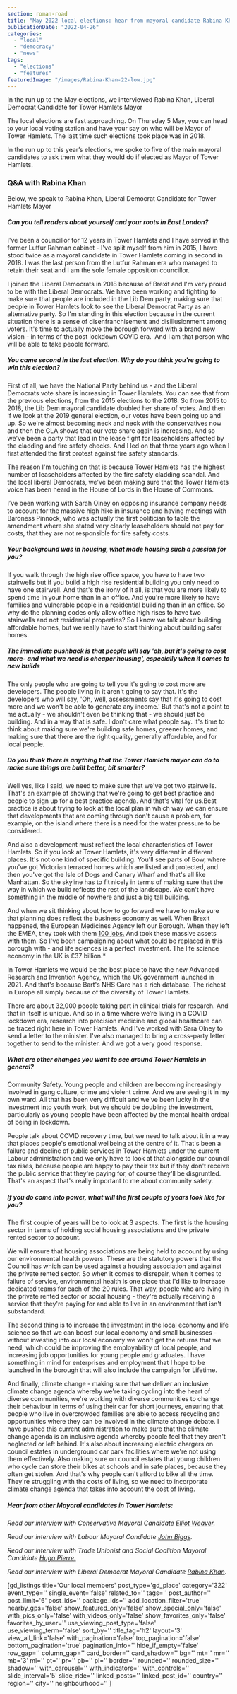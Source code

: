 ```yaml
---
section: roman-road
title: "May 2022 local elections: hear from mayoral candidate Rabina Khan"
publicationDate: "2022-04-26"
categories: 
  - "local"
  - "democracy"
  - "news"
tags: 
  - "elections"
  - "features"
featuredImage: "/images/Rabina-Khan-22-low.jpg"
---
```


In the run up to the May elections, we interviewed Rabina Khan, Liberal Democrat Candidate for Tower Hamlets Mayor

The local elections are fast approaching. On Thursday 5 May, you can head to your local voting station and have your say on who will be Mayor of Tower Hamlets. The last time such elections took place was in 2018.

In the run up to this year’s elections, we spoke to five of the main mayoral candidates to ask them what they would do if elected as Mayor of Tower Hamlets. 

### Q&A with Rabina Khan

Below, we speak to Rabina Khan, Liberal Democrat Candidate for Tower Hamlets Mayor

##### Can you tell readers about yourself and your roots in East London?

I've been a councillor for 12 years in Tower Hamlets and I have served in the former Lutfur Rahman cabinet - I've split myself from him in 2015, I have stood twice as a mayoral candidate in Tower Hamlets coming in second in 2018. I was the last person from the Lutfur Rahman era who managed to retain their seat and I am the sole female opposition councillor. 

I joined the Liberal Democrats in 2018 because of Brexit and I'm very proud to be with the Liberal Democrats. We have been working and fighting to make sure that people are included in the Lib Dem party, making sure that people in Tower Hamlets look to see the Liberal Democrat Party as an alternative party. So I'm standing in this election because in the current situation there is a sense of disenfranchisement and disillusionment among voters. It's time to actually move the borough forward with a brand new vision - in terms of the post lockdown COVID era.  And I am that person who will be able to take people forward.

##### You came second in the last election. Why do you think you're going to win this election?

First of all, we have the National Party behind us - and the Liberal Democrats vote share is increasing in Tower Hamlets. You can see that from the previous elections, from the 2015 elections to the 2018. So from 2015 to 2018, the Lib Dem mayoral candidate doubled her share of votes. And then if we look at the 2019 general election, our votes have been going up and up. So we're almost becoming neck and neck with the conservatives now and then the GLA shows that our vote share again is increasing. And so we've been a party that lead in the lease fight for leaseholders affected by the cladding and fire safety checks. And I led on that three years ago when I first attended the first protest against fire safety standards.

The reason I'm touching on that is because Tower Hamlets has the highest number of leaseholders affected by the fire safety cladding scandal. And the local liberal Democrats, we've been making sure that the Tower Hamlets voice has been heard in the House of Lords in the House of Commons.

I’ve been working with Sarah Olney on opposing insurance company needs to account for the massive high hike in insurance and having meetings with Baroness Pinnock, who was actually the first politician to table the amendment where she stated very clearly leaseholders should not pay for costs, that they are not responsible for fire safety costs.

##### Your background was in housing, what made housing such a passion for you?

If you walk through the high rise office space, you have to have two stairwells but if you build a high rise residential building you only need to have one stairwell. And that's the irony of it all, is that you are more likely to spend time in your home than in an office. And you're more likely to have families and vulnerable people in a residential building than in an office. So why do the planning codes only allow office high rises to have two stairwells and not residential properties? So I know we talk about building affordable homes, but we really have to start thinking about building safer homes.

##### The immediate pushback is that people will say 'oh, but it's going to cost more- and what we need is cheaper housing', especially when it comes to new builds

The only people who are going to tell you it's going to cost more are developers. The people living in it aren't going to say that. It's the developers who will say, 'Oh, well, assessments say that it's going to cost more and we won't be able to generate any income.' But that's not a point to me actually - we shouldn't even be thinking that - we should just be building. And in a way that is safe. I don't care what people say. It's time to think about making sure we're building safe homes, greener homes, and making sure that there are the right quality, generally affordable, and for local people.

##### Do you think there is anything that the Tower Hamlets mayor can do to make sure things are built better, bit smarter?

Well yes, like I said, we need to make sure that we've got two stairwells. That's an example of showing that we're going to get best practice and people to sign up for a best practice agenda. And that's vital for us.Best practice is about trying to look at the local plan in which way we can ensure that developments that are coming through don't cause a problem, for example, on the island where there is a need for the water pressure to be considered. 

And also a development must reflect the local characteristics of Tower Hamlets. So if you look at Tower Hamlets, it's very different in different places. It's not one kind of specific building. You'll see parts of Bow, where you've got Victorian terraced homes which are listed and protected, and then you've got the Isle of Dogs and Canary Wharf and that's all like Manhattan. So the skyline has to fit nicely in terms of making sure that the way in which we build reflects the rest of the landscape. We can't have something in the middle of nowhere and just a big tall building.

And when we sit thinking about how to go forward we have to make sure that planning does reflect the business economy as well. When Brexit happened, the European Medicines Agency left our Borough. When they left the EMEA, they took with them [100 jobs.](https://www.politico.eu/article/ema-eba-staff-london-benefits/) And took these massive assets with them. So I've been campaigning about what could be replaced in this borough with - and life sciences is a perfect investment. The life science economy in the UK is £37 billion.\*

In Tower Hamlets we would be the best place to have the new Advanced Research and Invention Agency, which the UK government launched in 2021. And that's because Bart's NHS Care has a rich database. The richest in Europe all simply because of the diversity of Tower Hamlets. 

There are about 32,000 people taking part in clinical trials for research. And that in itself is unique. And so in a time where we’re living in a COVID lockdown era, research into precision medicine and global healthcare can be traced right here in Tower Hamlets. And I've worked with Sara Olney to send a letter to the minister. I've also managed to bring a cross-party letter together to send to the minister. And we got a very good response.

##### What are other changes you want to see around Tower Hamlets in general?

Community Safety. Young people and children are becoming increasingly involved in gang culture, crime and violent crime. And we are seeing it in my own ward. All that has been very difficult and we've been lucky in the investment into youth work, but we should be doubling the investment, particularly as young people have been affected by the mental health ordeal of being in lockdown. 

People talk about COVID recovery time, but we need to talk about it in a way that places people's emotional wellbeing at the centre of it. That's been a failure and decline of public services in Tower Hamlets under the current Labour administration and we only have to look at that alongside our council tax rises, because people are happy to pay their tax but if they don't receive the public service that they're paying for, of course they'll be disgruntled. That's an aspect that's really important to me about community safety.

##### If you do come into power, what will the first couple of years look like for you?

The first couple of years will be to look at 3 aspects. The first is the housing sector in terms of holding social housing associations and the private rented sector to account. 

We will ensure that housing associations are being held to account by using our environmental health powers. These are the statutory powers that the Council has which can be used against a housing association and against the private rented sector. So when it comes to disrepair, when it comes to failure of service, environmental health is one place that I'd like to increase dedicated teams for each of the 20 rules. That way, people who are living in the private rented sector or social housing - they're actually receiving a service that they're paying for and able to live in an environment that isn't substandard. 

The second thing is to increase the investment in the local economy and life science so that we can boost our local economy and small businesses - without investing into our local economy we won't get the returns that we need, which could be improving the employability of local people, and increasing job opportunities for young people and graduates. I have something in mind for enterprises and employment that I hope to be launched in the borough that will also include the campaign for Lifetime.

And finally, climate change - making sure that we deliver an inclusive climate change agenda whereby we're taking cycling into the heart of diverse communities, we're working with diverse communities to change their behaviour in terms of using their car for short journeys, ensuring that people who live in overcrowded families are able to access recycling and opportunities where they can be involved in the climate change debate. I have pushed this current administration to make sure that the climate change agenda is an inclusive agenda whereby people feel that they aren't neglected or left behind. It's also about increasing electric chargers on council estates in underground car park facilities where we're not using them effectively. Also making sure on council estates that young children who cycle can store their bikes at schools and in safe places, because they often get stolen. And that's why people can't afford to bike all the time. They're struggling with the costs of living, so we need to incorporate climate change agenda that takes into account the cost of living. 

##### Hear from other Mayoral candidates in Tower Hamlets:

_Read our interview with Conservative Mayoral Candidate_ [_Elliot Weaver_](https://romanroadlondon.com/may-elections-2022-tower-hamlets-mayoral-candidate-elliott-weaver-conservative/)_._

_Read our interview with Labour Mayoral Candidate_ [_John Biggs_](https://romanroadlondon.com/may-elections-2022-tower-hamlets-john-biggs/)_._

_Read our interview with Trade Unionist and Social Coalition Mayoral Candidate_ [_Hugo Pierre._](https://romanroadlondon.com/may-elections-2022-tower-hamlets-mayoral-candidate-hugo-pierre-socialist/)

_Read our interview with Liberal Democrat Mayoral Candidate_ [_Rabina Khan_](https://romanroadlondon.com/may-elections-2022-tower-hamlets-mayoral-candidate-rabina-khan-lib-dem/).

\[gd\_listings title='Our local members' post\_type='gd\_place' category='322' event\_type='' single\_event='false' related\_to='' tags='' post\_author='' post\_limit='6' post\_ids='' package\_ids='' add\_location\_filter='true' nearby\_gps='false' show\_featured\_only='false' show\_special\_only='false' with\_pics\_only='false' with\_videos\_only='false' show\_favorites\_only='false' favorites\_by\_user='' use\_viewing\_post\_type='false' use\_viewing\_term='false' sort\_by='' title\_tag='h2' layout='3' view\_all\_link='false' with\_pagination='false' top\_pagination='false' bottom\_pagination='true' pagination\_info='' hide\_if\_empty='false' row\_gap='' column\_gap='' card\_border='' card\_shadow='' bg='' mt='' mr='' mb='3' ml='' pt='' pr='' pb='' pl='' border='' rounded='' rounded\_size='' shadow='' with\_carousel='' with\_indicators='' with\_controls='' slide\_interval='5' slide\_ride='' linked\_posts='' linked\_post\_id='' country='' region='' city='' neighbourhood='' \]
